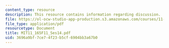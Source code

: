 ```yaml
---
content_type: resource
description: This resource contains information regarding discussion.
file: https://ol-ocw-studio-app-production.s3.amazonaws.com/courses/11-165-infrastructure-and-energy-technology-challenges-fall-2011/3696a9bf7ce74f23b5cf6904bb3a67b0_MIT11_165F11_Ses14.pdf
file_type: application/pdf
resourcetype: Document
title: MIT11_165F11_Ses14.pdf
uid: 3696a9bf-7ce7-4f23-b5cf-6904bb3a67b0
---
```

